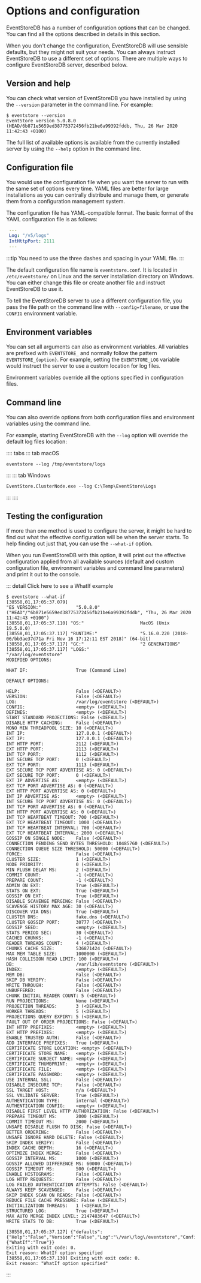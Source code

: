 # Options and configuration

EventStoreDB has a number of configuration options that can be changed. You can find all the options described in details in this section.

When you don't change the configuration, EventStoreDB will use sensible defaults, but they might not suit your needs. You can always instruct EventStoreDB to use a different set of options. There are multiple ways to configure EventStoreDB server, described below.

## Version and help

You can check what version of EventStoreDB you have installed by using the `--version` parameter in the command line. For example:

```
$ eventstore --version
EventStore version 5.0.8.0 (HEAD/6b871e5659ed38775372456fb21be6a99392fddb, Thu, 26 Mar 2020 11:42:43 +0100)
```

The full list of available options is available from the currently installed server by using the `--help` option in the command line.

## Configuration file

You would use the configuration file when you want the server to run with the same set of options every time. YAML files are better for large installations as you can centrally distribute and manage them, or generate them from a configuration management system.

The configuration file has YAML-compatible format. The basic format of the YAML configuration file is as follows:

```yaml
 ---
 Log: "/v5/logs"
 IntHttpPort: 2111
 --- 
```

:::tip
You need to use the three dashes and spacing in your YAML file.
:::

The default configuration file name is `eventstore.conf`. It is located in `/etc/eventstore/` on Linux and the server installation directory on Windows. You can either change this file or create another file and instruct EventStoreDB to use it.

To tell the EventStoreDB server to use a different configuration file, you pass the file path on the command line with `--config=filename`, or use the `CONFIG` environment variable.

## Environment variables

You can set all arguments can also as environment variables. All variables are prefixed with `EVENTSTORE_` and normally follow the pattern `EVENTSTORE_{option}`. For example, setting the `EVENTSTORE_LOG` variable would instruct the server to use a custom location for log files.

Environment variables override all the options specified in configuration files.

## Command line

You can also override options from both configuration files and environment variables using the command line.

For example, starting EventStoreDB with the `--log` option will override the default log files location:

:::: tabs
::: tab macOS
```
eventstore --log /tmp/eventstore/logs
```
:::
::: tab Windows
```
EventStore.ClusterNode.exe --log C:\Temp\EventStore\Logs
```
:::
::::

## Testing the configuration

If more than one method is used to configure the server, it might be hard to find out what the effective configuration will be when the server starts. To help finding out just that, you can use the `--what-if` option. 

When you run EventStoreDB with this option, it will print out the effective configuration applied from all available sources (default and custom configuration file, environment variables and command line parameters) and print it out to the console.

::: detail Click here to see a WhatIf example
```
$ eventstore --what-if
[38558,01,17:05:37.079]
"ES VERSION:"             "5.0.8.0" ("HEAD"/"6b871e5659ed38775372456fb21be6a99392fddb", "Thu, 26 Mar 2020 11:42:43 +0100")
[38558,01,17:05:37.110] "OS:"                     MacOS (Unix 19.5.0.0)
[38558,01,17:05:37.117] "RUNTIME:"                "5.16.0.220 (2018-06/bb3ae37d71a Fri Nov 16 17:12:11 EST 2018)" (64-bit)
[38558,01,17:05:37.117] "GC:"                     "2 GENERATIONS"
[38558,01,17:05:37.117] "LOGS:"                   "/var/log/eventstore"
MODIFIED OPTIONS:

WHAT IF:                  True (Command Line)

DEFAULT OPTIONS:

HELP:                     False (<DEFAULT>)
VERSION:                  False (<DEFAULT>)
LOG:                      /var/log/eventstore (<DEFAULT>)
CONFIG:                   <empty> (<DEFAULT>)
DEFINES:                  <empty> (<DEFAULT>)
START STANDARD PROJECTIONS: False (<DEFAULT>)
DISABLE HTTP CACHING:     False (<DEFAULT>)
MONO MIN THREADPOOL SIZE: 10 (<DEFAULT>)
INT IP:                   127.0.0.1 (<DEFAULT>)
EXT IP:                   127.0.0.1 (<DEFAULT>)
INT HTTP PORT:            2112 (<DEFAULT>)
EXT HTTP PORT:            2113 (<DEFAULT>)
INT TCP PORT:             1112 (<DEFAULT>)
INT SECURE TCP PORT:      0 (<DEFAULT>)
EXT TCP PORT:             1113 (<DEFAULT>)
EXT SECURE TCP PORT ADVERTISE AS: 0 (<DEFAULT>)
EXT SECURE TCP PORT:      0 (<DEFAULT>)
EXT IP ADVERTISE AS:      <empty> (<DEFAULT>)
EXT TCP PORT ADVERTISE AS: 0 (<DEFAULT>)
EXT HTTP PORT ADVERTISE AS: 0 (<DEFAULT>)
INT IP ADVERTISE AS:      <empty> (<DEFAULT>)
INT SECURE TCP PORT ADVERTISE AS: 0 (<DEFAULT>)
INT TCP PORT ADVERTISE AS: 0 (<DEFAULT>)
INT HTTP PORT ADVERTISE AS: 0 (<DEFAULT>)
INT TCP HEARTBEAT TIMEOUT: 700 (<DEFAULT>)
EXT TCP HEARTBEAT TIMEOUT: 1000 (<DEFAULT>)
INT TCP HEARTBEAT INTERVAL: 700 (<DEFAULT>)
EXT TCP HEARTBEAT INTERVAL: 2000 (<DEFAULT>)
GOSSIP ON SINGLE NODE:    False (<DEFAULT>)
CONNECTION PENDING SEND BYTES THRESHOLD: 10485760 (<DEFAULT>)
CONNECTION QUEUE SIZE THRESHOLD: 50000 (<DEFAULT>)
FORCE:                    False (<DEFAULT>)
CLUSTER SIZE:             1 (<DEFAULT>)
NODE PRIORITY:            0 (<DEFAULT>)
MIN FLUSH DELAY MS:       2 (<DEFAULT>)
COMMIT COUNT:             -1 (<DEFAULT>)
PREPARE COUNT:            -1 (<DEFAULT>)
ADMIN ON EXT:             True (<DEFAULT>)
STATS ON EXT:             True (<DEFAULT>)
GOSSIP ON EXT:            True (<DEFAULT>)
DISABLE SCAVENGE MERGING: False (<DEFAULT>)
SCAVENGE HISTORY MAX AGE: 30 (<DEFAULT>)
DISCOVER VIA DNS:         True (<DEFAULT>)
CLUSTER DNS:              fake.dns (<DEFAULT>)
CLUSTER GOSSIP PORT:      30777 (<DEFAULT>)
GOSSIP SEED:              <empty> (<DEFAULT>)
STATS PERIOD SEC:         30 (<DEFAULT>)
CACHED CHUNKS:            -1 (<DEFAULT>)
READER THREADS COUNT:     4 (<DEFAULT>)
CHUNKS CACHE SIZE:        536871424 (<DEFAULT>)
MAX MEM TABLE SIZE:       1000000 (<DEFAULT>)
HASH COLLISION READ LIMIT: 100 (<DEFAULT>)
DB:                       /var/lib/eventstore (<DEFAULT>)
INDEX:                    <empty> (<DEFAULT>)
MEM DB:                   False (<DEFAULT>)
SKIP DB VERIFY:           False (<DEFAULT>)
WRITE THROUGH:            False (<DEFAULT>)
UNBUFFERED:               False (<DEFAULT>)
CHUNK INITIAL READER COUNT: 5 (<DEFAULT>)
RUN PROJECTIONS:          None (<DEFAULT>)
PROJECTION THREADS:       3 (<DEFAULT>)
WORKER THREADS:           5 (<DEFAULT>)
PROJECTIONS QUERY EXPIRY: 5 (<DEFAULT>)
FAULT OUT OF ORDER PROJECTIONS: False (<DEFAULT>)
INT HTTP PREFIXES:        <empty> (<DEFAULT>)
EXT HTTP PREFIXES:        <empty> (<DEFAULT>)
ENABLE TRUSTED AUTH:      False (<DEFAULT>)
ADD INTERFACE PREFIXES:   True (<DEFAULT>)
CERTIFICATE STORE LOCATION: <empty> (<DEFAULT>)
CERTIFICATE STORE NAME:   <empty> (<DEFAULT>)
CERTIFICATE SUBJECT NAME: <empty> (<DEFAULT>)
CERTIFICATE THUMBPRINT:   <empty> (<DEFAULT>)
CERTIFICATE FILE:         <empty> (<DEFAULT>)
CERTIFICATE PASSWORD:     <empty> (<DEFAULT>)
USE INTERNAL SSL:         False (<DEFAULT>)
DISABLE INSECURE TCP:     False (<DEFAULT>)
SSL TARGET HOST:          n/a (<DEFAULT>)
SSL VALIDATE SERVER:      True (<DEFAULT>)
AUTHENTICATION TYPE:      internal (<DEFAULT>)
AUTHENTICATION CONFIG:    <empty> (<DEFAULT>)
DISABLE FIRST LEVEL HTTP AUTHORIZATION: False (<DEFAULT>)
PREPARE TIMEOUT MS:       2000 (<DEFAULT>)
COMMIT TIMEOUT MS:        2000 (<DEFAULT>)
UNSAFE DISABLE FLUSH TO DISK: False (<DEFAULT>)
BETTER ORDERING:          False (<DEFAULT>)
UNSAFE IGNORE HARD DELETE: False (<DEFAULT>)
SKIP INDEX VERIFY:        False (<DEFAULT>)
INDEX CACHE DEPTH:        16 (<DEFAULT>)
OPTIMIZE INDEX MERGE:     False (<DEFAULT>)
GOSSIP INTERVAL MS:       1000 (<DEFAULT>)
GOSSIP ALLOWED DIFFERENCE MS: 60000 (<DEFAULT>)
GOSSIP TIMEOUT MS:        500 (<DEFAULT>)
ENABLE HISTOGRAMS:        False (<DEFAULT>)
LOG HTTP REQUESTS:        False (<DEFAULT>)
LOG FAILED AUTHENTICATION ATTEMPTS: False (<DEFAULT>)
ALWAYS KEEP SCAVENGED:    False (<DEFAULT>)
SKIP INDEX SCAN ON READS: False (<DEFAULT>)
REDUCE FILE CACHE PRESSURE: False (<DEFAULT>)
INITIALIZATION THREADS:   1 (<DEFAULT>)
STRUCTURED LOG:           True (<DEFAULT>)
MAX AUTO MERGE INDEX LEVEL: 2147483647 (<DEFAULT>)
WRITE STATS TO DB:        True (<DEFAULT>)

[38558,01,17:05:37.127] {"defaults":{"Help":"False","Version":"False","Log":"\/var\/log\/eventstore","Config":"","Defines":"System.String[]","StartStandardProjections":"False","DisableHTTPCaching":"False","MonoMinThreadpoolSize":"10","IntIp":"127.0.0.1","ExtIp":"127.0.0.1","IntHttpPort":"2112","ExtHttpPort":"2113","IntTcpPort":"1112","IntSecureTcpPort":"0","ExtTcpPort":"1113","ExtSecureTcpPortAdvertiseAs":"0","ExtSecureTcpPort":"0","ExtIpAdvertiseAs":null,"ExtTcpPortAdvertiseAs":"0","ExtHttpPortAdvertiseAs":"0","IntIpAdvertiseAs":null,"IntSecureTcpPortAdvertiseAs":"0","IntTcpPortAdvertiseAs":"0","IntHttpPortAdvertiseAs":"0","IntTcpHeartbeatTimeout":"700","ExtTcpHeartbeatTimeout":"1000","IntTcpHeartbeatInterval":"700","ExtTcpHeartbeatInterval":"2000","GossipOnSingleNode":"False","ConnectionPendingSendBytesThreshold":"10485760","ConnectionQueueSizeThreshold":"50000","Force":"False","ClusterSize":"1","NodePriority":"0","MinFlushDelayMs":"2","CommitCount":"-1","PrepareCount":"-1","AdminOnExt":"True","StatsOnExt":"True","GossipOnExt":"True","DisableScavengeMerging":"False","ScavengeHistoryMaxAge":"30","DiscoverViaDns":"True","ClusterDns":"fake.dns","ClusterGossipPort":"30777","GossipSeed":"System.Net.IPEndPoint[]","StatsPeriodSec":"30","CachedChunks":"-1","ReaderThreadsCount":"4","ChunksCacheSize":"536871424","MaxMemTableSize":"1000000","HashCollisionReadLimit":"100","Db":"\/var\/lib\/eventstore","Index":null,"MemDb":"False","SkipDbVerify":"False","WriteThrough":"False","Unbuffered":"False","ChunkInitialReaderCount":"5","RunProjections":"None","ProjectionThreads":"3","WorkerThreads":"5","ProjectionsQueryExpiry":"5","FaultOutOfOrderProjections":"False","IntHttpPrefixes":"System.String[]","ExtHttpPrefixes":"System.String[]","EnableTrustedAuth":"False","AddInterfacePrefixes":"True","CertificateStoreLocation":"","CertificateStoreName":"","CertificateSubjectName":"","CertificateThumbprint":"","CertificateFile":"","CertificatePassword":"","UseInternalSsl":"False","DisableInsecureTCP":"False","SslTargetHost":"n\/a","SslValidateServer":"True","AuthenticationType":"internal","AuthenticationConfig":"","DisableFirstLevelHttpAuthorization":"False","PrepareTimeoutMs":"2000","CommitTimeoutMs":"2000","UnsafeDisableFlushToDisk":"False","BetterOrdering":"False","UnsafeIgnoreHardDelete":"False","SkipIndexVerify":"False","IndexCacheDepth":"16","OptimizeIndexMerge":"False","GossipIntervalMs":"1000","GossipAllowedDifferenceMs":"60000","GossipTimeoutMs":"500","EnableHistograms":"False","LogHttpRequests":"False","LogFailedAuthenticationAttempts":"False","AlwaysKeepScavenged":"False","SkipIndexScanOnReads":"False","ReduceFileCachePressure":"False","InitializationThreads":"1","StructuredLog":"True","MaxAutoMergeIndexLevel":"2147483647","WriteStatsToDb":"True"},"modified":{"WhatIf":"True"}}
Exiting with exit code: 0.
Exit reason: WhatIf option specified
[38558,01,17:05:37.130] Exiting with exit code: 0.
Exit reason: "WhatIf option specified"
```
:::

